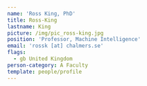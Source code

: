 ```yaml
---
name: 'Ross King, PhD'
title: Ross-King
lastname: King
picture: /img/pic_ross-king.jpg
position: 'Professor, Machine Intelligence'
email: 'rossk [at] chalmers.se'
flags:
  - gb United Kingdom
person-category: A Faculty
template: people/profile
---
```


